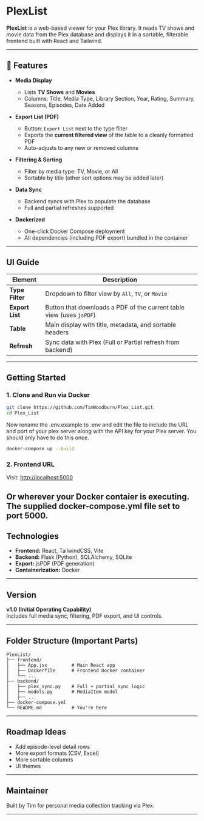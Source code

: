 # PlexList

**PlexList** is a web-based viewer for your Plex library. It reads TV shows and movie data from the Plex database and displays it in a sortable, filterable frontend built with React and Tailwind.

---

## 🔧 Features

- **Media Display**
  - Lists **TV Shows** and **Movies**
  - Columns: Title, Media Type, Library Section, Year, Rating, Summary, Seasons, Episodes, Date Added

- **Export List (PDF)**
  - Button: `Export List` next to the type filter
  - Exports the **current filtered view** of the table to a cleanly formatted PDF
  - Auto-adjusts to any new or removed columns

- **Filtering & Sorting**
  - Filter by media type: TV, Movie, or All
  - Sortable by title (other sort options may be added later)

- **Data Sync**
  - Backend syncs with Plex to populate the database
  - Full and partial refreshes supported

- **Dockerized**
  - One-click Docker Compose deployment
  - All dependencies (including PDF export) bundled in the container

---

## UI Guide

| Element         | Description                                                                 |
|----------------|-----------------------------------------------------------------------------|
| **Type Filter** | Dropdown to filter view by `All`, `TV`, or `Movie`                         |
| **Export List** | Button that downloads a PDF of the current table view (uses `jsPDF`)       |
| **Table**       | Main display with title, metadata, and sortable headers                    |
| **Refresh**     | Sync data with Plex (Full or Partial refresh from backend)                 |

---

## Getting Started

### 1. Clone and Run via Docker

```bash
git clone https://github.com/TimWoodburn/Plex_List.git
cd Plex_List
```
Now rename the .env.example to .env and edit the file to include the URL and port of your plex server along with the API key for your Plex server.  You should only have to do this once.

```bash
docker-compose up --build
```



### 2. Frontend URL

Visit: [http://localhost:5000](http://localhost:5000)

Or wherever your Docker contaier is executing. The supplied docker-compose.yml file set to port 5000.
---


## Technologies

- **Frontend:** React, TailwindCSS, Vite
- **Backend:** Flask (Python), SQLAlchemy, SQLite
- **Export:** jsPDF (PDF generation)
- **Containerization:** Docker

---

## Version

**v1.0 (Initial Operating Capability)**  
Includes full media sync, filtering, PDF export, and UI controls.

---

## Folder Structure (Important Parts)

```
PlexList/
├── frontend/
│   ├── App.jsx         # Main React app
│   ├── Dockerfile      # Frontend Docker container
│   └── ...
├── backend/
│   ├── plex_sync.py    # Full + partial sync logic
│   ├── models.py       # MediaItem model
│   ├── ...
├── docker-compose.yml
└── README.md           # You're here
```

---

## Roadmap Ideas

- Add episode-level detail rows
- More export formats (CSV, Excel)
- More sortable columns
- UI themes

---

## Maintainer

Built by Tim for personal media collection tracking via Plex.

---
